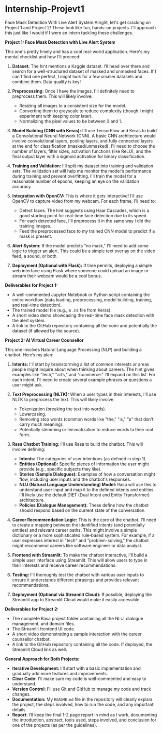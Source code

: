 # Internship-Projevt1
Face Mask Detection With Live Alert System
Alright, let's get cracking on Project 1 and Project 2! These look like fun, hands-on projects. I'll approach this just like I would if I were an intern tackling these challenges.

**Project 1: Face Mask Detection with Live Alert System**

This one's pretty timely and has a cool real-world application. Here's my mental checklist and how I'll proceed:

1.  **Dataset:** The hint mentions a Kaggle dataset. I'll head over there and search for a well-structured dataset of masked and unmasked faces. If I can't find one perfect, I might look for a few smaller datasets and combine them. Data quality is key!

2.  **Preprocessing:** Once I have the images, I'll definitely need to preprocess them. This will likely involve:
    * Resizing all images to a consistent size for the model.
    * Converting them to grayscale to reduce complexity (though I might experiment with keeping color later).
    * Normalizing the pixel values to be between 0 and 1.

3.  **Model Building (CNN with Keras):** I'll use TensorFlow and Keras to build a Convolutional Neural Network (CNN). A basic CNN architecture would involve convolutional layers, pooling layers, and fully connected layers at the end for classification (masked/unmasked). I'll need to choose the number of layers, filter sizes, activation functions (like ReLU), and the final output layer with a sigmoid activation for binary classification.

4.  **Training and Validation:** I'll split my dataset into training and validation sets. The validation set will help me monitor the model's performance during training and prevent overfitting. I'll train the model for a reasonable number of epochs, keeping an eye on the validation accuracy.

5.  **Integration with OpenCV:** This is where it gets interactive! I'll use OpenCV to capture video from my webcam. For each frame, I'll need to:
    * Detect faces. The hint suggests using Haar Cascades, which is a good starting point for real-time face detection due to its speed.
    * For each detected face, I'll preprocess it in the same way I did the training images.
    * Feed the preprocessed face to my trained CNN model to predict if a mask is present.

6.  **Alert System:** If the model predicts "no mask," I'll need to add some logic to trigger an alert. This could be a simple text overlay on the video feed, a sound, or both.

7.  **Deployment (Optional with Flask):** If time permits, deploying a simple web interface using Flask where someone could upload an image or stream their webcam would be a cool bonus.

**Deliverables for Project 1:**

* A well-commented Jupyter Notebook or Python script containing the entire workflow (data loading, preprocessing, model building, training, and real-time detection).
* The trained model file (e.g., a `.h5` file from Keras).
* A short video demo showcasing the real-time face mask detection with the alert system.
* A link to the GitHub repository containing all the code and potentially the dataset (if allowed by the source).

**Project 2: AI Virtual Career Counsellor**

This one involves Natural Language Processing (NLP) and building a chatbot. Here’s my plan:

1.  **Intents:** I'll start by brainstorming a list of common interests or areas people might inquire about when thinking about careers. The hint gives examples like "tech," "arts," and "commerce." I'll expand on this list. For each intent, I'll need to create several example phrases or questions a user might ask.

2.  **Text Preprocessing (NLTK):** When a user types in their interests, I'll use NLTK to preprocess the text. This will likely involve:
    * Tokenization (breaking the text into words).
    * Lowercasing.
    * Removing stop words (common words like "the," "is," "a" that don't carry much meaning).
    * Potentially stemming or lemmatization to reduce words to their root form.

3.  **Rasa Chatbot Training:** I'll use Rasa to build the chatbot. This will involve defining:
    * **Intents:** The categories of user intentions (as defined in step 1).
    * **Entities (Optional):** Specific pieces of information the user might provide (e.g., specific subjects they like).
    * **Stories (Sample Dialogues):** Examples of how a conversation might flow, including user inputs and the chatbot's responses.
    * **NLU (Natural Language Understanding) Model:** Rasa will use this to understand user input and map it to the defined intents and entities. I'll likely use the default DIET (Dual Intent and Entity Transformer) architecture.
    * **Policies (Dialogue Management):** These define how the chatbot should respond based on the current state of the conversation.

4.  **Career Recommendation Logic:** This is the core of the chatbot. I'll need to create a mapping between the identified intents (and potentially entities) and relevant career paths. This might involve a simple dictionary or a more sophisticated rule-based system. For example, if a user expresses interest in "tech" and "problem-solving," the chatbot might recommend careers like software engineer or data analyst.

5.  **Frontend with Streamlit:** To make the chatbot interactive, I'll build a simple user interface using Streamlit. This will allow users to type in their interests and receive career recommendations.

6.  **Testing:** I'll thoroughly test the chatbot with various user inputs to ensure it understands different phrasings and provides relevant recommendations.

7.  **Deployment (Optional via Streamlit Cloud):** If possible, deploying the Streamlit app to Streamlit Cloud would make it easily accessible.

**Deliverables for Project 2:**

* The complete Rasa project folder containing all the NLU, dialogue management, and domain files.
* The Streamlit frontend UI code.
* A short video demonstrating a sample interaction with the career counsellor chatbot.
* A link to the GitHub repository containing all the code. If deployed, the Streamlit Cloud link as well.

**General Approach for Both Projects:**

* **Iterative Development:** I'll start with a basic implementation and gradually add more features and improvements.
* **Clear Code:** I'll make sure my code is well-commented and easy to understand.
* **Version Control:** I'll use Git and GitHub to manage my code and track changes.
* **Documentation:** My `README.md` file in the repository will clearly explain the project, the steps involved, how to run the code, and any important details.
* **Report:** I'll keep the final 1-2 page report in mind as I work, documenting the introduction, abstract, tools used, steps involved, and conclusion for one of the projects (as per the guidelines).


